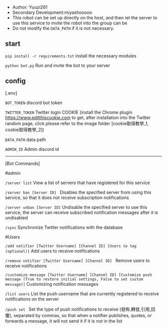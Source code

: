 - Author: Yuuzi261
- Secondary Development:miyashooooo
- This robot can be set up directly on the host, and then let the server to use this service to invite the robot into the group can be
- Do not modify the ```DATA_PATH``` if it is not necessary.

## start
```pip install -r requirements.txt```
install the necessary modules

```python bot.py```
Run and invite the bot to your server

## config

[.env]

```BOT_TOKEN```
discord bot token

```TWITTER_TOKEN```
Twitter login COOKIE (install the Chrome plugin https://www.editthiscookie.com to get, after installation into the Twitter random page, click please refer to the image folder [cookie取得教學_1, cookie取得教學_2])

```DATA_PATH```
data path

```ADMIN_ID```
Admin discord id

-------------------------

[Bot Commands]

#admin

```/server list```
View a list of servers that have registered for this service

```/server ban [Server ID] ```
Disables the specified server from using this service, so that it does not receive subscription notifications

```/server unban [Server ID]```
Undisable the specified server to use this service, the server can receive subscribed notification messages after it is undisabled

```/sync```
Synchronize Twitter notifications with the database


#Users

```/add notifier [Twitter Username] [Channel ID] [Users to tag (optional)]```
Add users to receive notifications

```/remove notifier [Twitter Username] [Channel ID] ```
Remove users to receive notifications

```/customize message [Twitter Username] [Channel ID] [Customize push message (True to restore initial settings, False to set custom message)]```
Customizing notification messages

```/list users```
List the push username that are currently registered to receive notifications on the server

```/push set ```
Set the type of push notifications to receive (發佈,轉發,引用,回覆), separated by commas, so that when a notifier publishes, quotes, or forwards a message, it will not send it if it is not in the list
